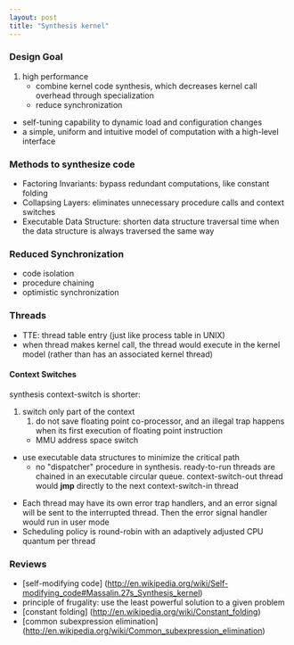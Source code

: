 ```yaml
---
layout: post
title: "Synthesis kernel"
---
```


### Design Goal
1. high performance
    * combine kernel code synthesis, which decreases kernel call overhead through specialization
    * reduce synchronization
- self-tuning capability to dynamic load and configuration changes
- a simple, uniform and intuitive model of computation with a high-level interface

### Methods to synthesize code
* Factoring Invariants: bypass redundant computations, like constant folding
* Collapsing Layers: eliminates unnecessary procedure calls and context switches
* Executable Data Structure: shorten data structure traversal time when the data structure is always traversed the same way

### Reduced Synchronization
* code isolation
* procedure chaining
* optimistic synchronization

### Threads
* TTE: thread table entry (just like process table in UNIX)
* when thread makes kernel call, the thread would execute in the kernel model (rather than has an associated kernel thread)

#### Context Switches
synthesis context-switch is shorter:
1. switch only part of the context
    1. do not save floating point co-processor, and an illegal trap happens when its first execution of floating point instruction
    - MMU address space switch
- use executable data structures to minimize the critical path
    * no "dispatcher" procedure in synthesis. ready-to-run threads are chained in an executable circular queue. context-switch-out thread would **jmp** directly to the next context-switch-in thread


* Each thread may have its own error trap handlers, and an error signal will be sent to the interrupted thread. Then the error signal handler would run in user mode
* Scheduling policy is round-robin with an adaptively adjusted CPU quantum per thread






### Reviews
* [self-modifying code] (http://en.wikipedia.org/wiki/Self-modifying_code#Massalin.27s_Synthesis_kernel)
* principle of frugality: use the least powerful solution to a given problem
* [constant folding] (http://en.wikipedia.org/wiki/Constant_folding)
* [common subexpression elimination] (http://en.wikipedia.org/wiki/Common_subexpression_elimination)
